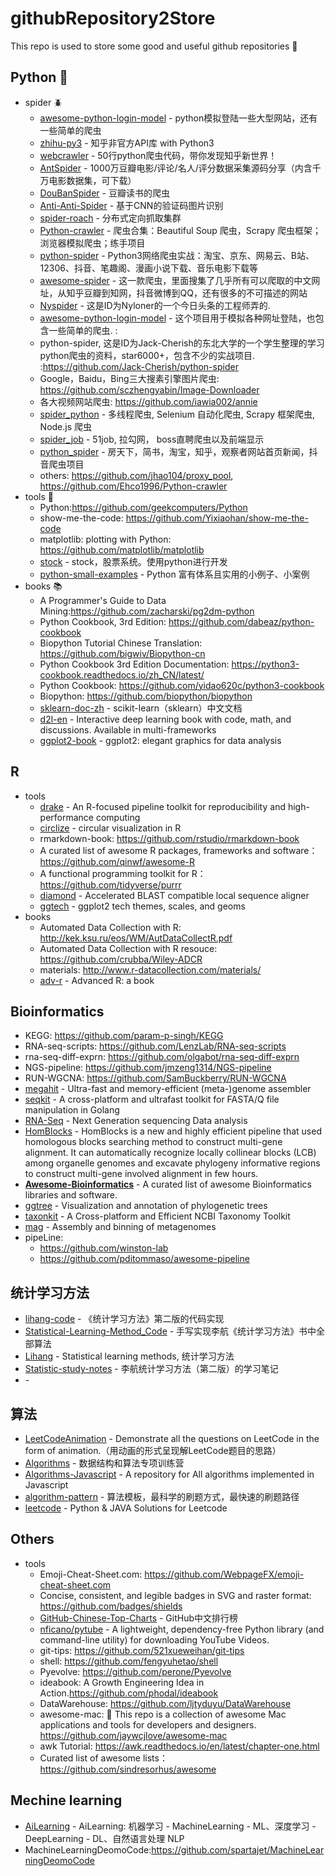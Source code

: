 # githubRepository2Store
This repo is used to store some good and useful github repositories :floppy_disk:


## Python :snake:
+ spider :beetle:
  + [awesome-python-login-model](https://github.com/Kr1s77/awesome-python-login-model) - python模拟登陆一些大型网站，还有一些简单的爬虫
  + [zhihu-py3](https://github.com/7sDream/zhihu-py3) - 知乎非官方API库 with Python3
  + [webcrawler](https://github.com/huntingzhu/webcrawler) - 50行python爬虫代码，带你发现知乎新世界！
  + [AntSpider](https://github.com/csuldw/AntSpider) - 1000万豆瓣电影/评论/名人/评分数据采集源码分享（内含千万电影数据集，可下载）
  + [DouBanSpider](https://github.com/lanbing510/DouBanSpider) - 豆瓣读书的爬虫
  + [Anti-Anti-Spider](https://github.com/luyishisi/Anti-Anti-Spider) - 基于CNN的验证码图片识别
  + [spider-roach](https://github.com/weizetao/spider-roach) - 分布式定向抓取集群 
  + [Python-crawler](https://github.com/Ehco1996/Python-crawler) - 爬虫合集：Beautiful Soup 爬虫，Scrapy 爬虫框架； 浏览器模拟爬虫；练手项目
  + [python-spider](https://github.com/Jack-Cherish/python-spider) - Python3网络爬虫实战：淘宝、京东、网易云、B站、12306、抖音、笔趣阁、漫画小说下载、音乐电影下载等
  + [awesome-spider](https://github.com/facert/awesome-spider) - 这一款爬虫，里面搜集了几乎所有可以爬取的中文网址，从知乎豆瓣到知网，抖音微博到QQ，还有很多的不可描述的网站
  + [Nyspider](https://github.com/Nyloner/Nyspider) - 这是ID为Nyloner的一个今日头条的工程师弄的.
  + [awesome-python-login-model](https://github.com/CriseLYJ/awesome-python-login-model) - 这个项目用于模拟各种网址登陆，也包含一些简单的爬虫. :
  + python-spider, 这是ID为Jack-Cherish的东北大学的一个学生整理的学习python爬虫的资料，star6000+，包含不少的实战项目. :https://github.com/Jack-Cherish/python-spider
  + Google，Baidu，Bing三大搜素引擎图片爬虫: https://github.com/sczhengyabin/Image-Downloader
  + 各大视频网站爬虫: https://github.com/iawia002/annie
  + [spider_python](https://github.com/xingag/spider_python) - 多线程爬虫, Selenium 自动化爬虫, Scrapy 框架爬虫, Node.js 爬虫
  + [spider_job](https://github.com/xianyunyh/spider_job) - 51job, 拉勾网， boss直聘爬虫以及前端显示
  + [python_spider](https://github.com/liangzhuz/python_spider) - 房天下，简书，淘宝，知乎，观察者网站首页新闻，抖音爬虫项目
  + others: https://github.com/jhao104/proxy_pool, https://github.com/Ehco1996/Python-crawler
+ tools :wrench:
  + Python:https://github.com/geekcomputers/Python
  + show-me-the-code: https://github.com/Yixiaohan/show-me-the-code
  + matplotlib: plotting with Python: https://github.com/matplotlib/matplotlib
  + [stock](https://github.com/pythonstock/stock) - stock，股票系统。使用python进行开发
  + [python-small-examples](https://github.com/jackzhenguo/python-small-examples) - Python 富有体系且实用的小例子、小案例
+ books :books:
  + A Programmer's Guide to Data Mining:https://github.com/zacharski/pg2dm-python
  + Python Cookbook, 3rd Edition: https://github.com/dabeaz/python-cookbook
  + Biopython Tutorial Chinese Translation: https://github.com/bigwiv/Biopython-cn
  + Python Cookbook 3rd Edition Documentation: https://python3-cookbook.readthedocs.io/zh_CN/latest/
  + Python Cookbook: https://github.com/yidao620c/python3-cookbook
  + Biopython: https://github.com/biopython/biopython
  + [sklearn-doc-zh](https://github.com/apachecn/sklearn-doc-zh) - scikit-learn（sklearn）中文文档
  + [d2l-en](https://github.com/d2l-ai/d2l-en) - Interactive deep learning book with code, math, and discussions. Available in multi-frameworks
  + [ggplot2-book](https://github.com/hadley/ggplot2-book) - ggplot2: elegant graphics for data analysis



## R
+ tools
  + [drake](https://github.com/ropensci/drake) - An R-focused pipeline toolkit for reproducibility and high-performance computing
  + [circlize](https://github.com/jokergoo/circlize) - circular visualization in R
  + rmarkdown-book: https://github.com/rstudio/rmarkdown-book 
  + A curated list of awesome R packages, frameworks and software： https://github.com/qinwf/awesome-R
  + A functional programming toolkit for R： https://github.com/tidyverse/purrr
  + [diamond](https://github.com/bbuchfink/diamond) - Accelerated BLAST compatible local sequence aligner
  + [ggtech](https://github.com/ricardo-bion/ggtech) - ggplot2 tech themes, scales, and geoms
+ books
  + Automated Data Collection with R: http://kek.ksu.ru/eos/WM/AutDataCollectR.pdf
  + Automated Data Collection with R resouce: https://github.com/crubba/Wiley-ADCR
  + materials: http://www.r-datacollection.com/materials/
  + [adv-r](https://github.com/hadley/adv-r) - Advanced R: a book


## Bioinformatics
+ KEGG: https://github.com/param-p-singh/KEGG
+ RNA-seq-scripts: https://github.com/LenzLab/RNA-seq-scripts
+ rna-seq-diff-exprn: https://github.com/olgabot/rna-seq-diff-exprn
+ NGS-pipeline: https://github.com/jmzeng1314/NGS-pipeline
+ RUN-WGCNA: https://github.com/SamBuckberry/RUN-WGCNA
+ [megahit](https://github.com/voutcn/megahit) - Ultra-fast and memory-efficient (meta-)genome assembler
+ [seqkit](https://github.com/shenwei356/seqkit) - A cross-platform and ultrafast toolkit for FASTA/Q file manipulation in Golang
+ [RNA-Seq](https://github.com/gouthamatla/RNA-Seq) - Next Generation sequencing Data analysis
+ [HomBlocks](https://github.com/fenghen360/HomBlocks) - HomBlocks is a new and highly efficient pipeline that used homologous blocks searching method to construct multi-gene alignment. It can automatically recognize locally collinear blocks (LCB) among organelle genomes and excavate phylogeny informative regions to construct multi-gene involved alignment in few hours.
+ [**Awesome-Bioinformatics**](https://github.com/danielecook/Awesome-Bioinformatics) - A curated list of awesome Bioinformatics libraries and software. 
+ [ggtree](https://github.com/GuangchuangYu/ggtree) - Visualization and annotation of phylogenetic trees
+ [taxonkit](https://github.com/shenwei356/taxonkit) - A Cross-platform and Efficient NCBI Taxonomy Toolkit
+ [mag](https://github.com/nf-core/mag) - Assembly and binning of metagenomes
+ pipeLine: 
  + https://github.com/winston-lab
  + https://github.com/pditommaso/awesome-pipeline


## 统计学习方法
+ [lihang-code](https://github.com/fengdu78/lihang-code) - 《统计学习方法》第二版的代码实现
+ [Statistical-Learning-Method_Code](https://github.com/Dod-o/Statistical-Learning-Method_Code) - 手写实现李航《统计学习方法》书中全部算法
+ [Lihang](https://github.com/SmirkCao/Lihang) - Statistical learning methods, 统计学习方法
+ [Statistic-study-notes](https://github.com/kingsunfather/Statistic-study-notes) - 李航统计学习方法（第二版）的学习笔记
+ []() - 


## 算法
+ [LeetCodeAnimation](https://github.com/MisterBooo/LeetCodeAnimation) - Demonstrate all the questions on LeetCode in the form of animation.（用动画的形式呈现解LeetCode题目的思路）
+ [Algorithms](https://github.com/iostalks/Algorithms) - 数据结构和算法专项训练营
+ [Algorithms-Javascript](https://github.com/TheAlgorithms/Javascript) - A repository for All algorithms implemented in Javascript
+ [algorithm-pattern](https://github.com/greyireland/algorithm-pattern) - 算法模板，最科学的刷题方式，最快速的刷题路径
+ [leetcode](https://github.com/RinLinux/leetcode) - Python & JAVA Solutions for Leetcode



## Others
+ tools 
  + Emoji-Cheat-Sheet.com: https://github.com/WebpageFX/emoji-cheat-sheet.com
  + Concise, consistent, and legible badges in SVG and raster format: https://github.com/badges/shields
  + [GitHub-Chinese-Top-Charts](https://github.com/kon9chunkit/GitHub-Chinese-Top-Charts) - GitHub中文排行榜
  + [nficano/pytube](https://github.com/nficano/pytube) - A lightweight, dependency-free Python library (and command-line utility) for downloading YouTube Videos.
  + git-tips: https://github.com/521xueweihan/git-tips
  + shell: https://github.com/fengyuhetao/shell
  + Pyevolve: https://github.com/perone/Pyevolve
  + ideabook: A Growth Engineering Idea in Action.https://github.com/phodal/ideabook
  + DataWarehouse: https://github.com/ljtyduyu/DataWarehouse
  + awesome-mac:  This repo is a collection of awesome Mac applications and tools for developers and designers. https://github.com/jaywcjlove/awesome-mac
  + awk Tutorial: https://awk.readthedocs.io/en/latest/chapter-one.html
  + Curated list of awesome lists： https://github.com/sindresorhus/awesome
  
## Mechine learning 
+ [AiLearning](https://github.com/apachecn/AiLearning) - AiLearning: 机器学习 - MachineLearning - ML、深度学习 - DeepLearning - DL、自然语言处理 NLP
+ MachineLearningDeomoCode:https://github.com/spartajet/MachineLearningDeomoCode


